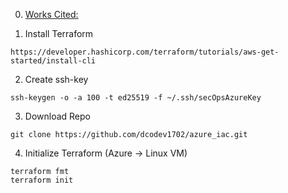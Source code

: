 0. [Works Cited:](https://www.youtube.com/watch?v=V53AHWun17s)

1. Install Terraform
```code
https://developer.hashicorp.com/terraform/tutorials/aws-get-started/install-cli
```

2. Create ssh-key
```code
ssh-keygen -o -a 100 -t ed25519 -f ~/.ssh/secOpsAzureKey
```

3. Download Repo
```code
git clone https://github.com/dcodev1702/azure_iac.git
```

4. Initialize Terraform (Azure -> Linux VM)
```code
terraform fmt
terraform init
```
